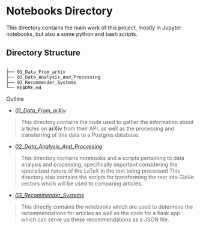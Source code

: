 # Notebooks Directory

This directory contains the main work of this project, mostly in Jupyter notebooks, but also a some python and  bash scripts.

## Directory Structure

```
.
├── 01_Data_From_arXiv
├── 02_Data_Analysis_And_Processing
├── 03_Recommender_Systems
└── README.md
```


Outline

* *[01_Data_From_arXiv](./01_Data_From_arXiv)*

> This directory contains the code used to gather the information about articles on __arXiv__ from their API, as well as the processing and transferring of this data to a Postgres database.

* *[02_Data_Analysis_And_Processing](./02_Data_Analysis_And_Processing)*

> This directory contains notebooks and a scripts pertaining to data analysis and processing, specifically important considering the specialized nature of the LaTeX in the text being processed
This directory also contains the scripts for transforming the text into GloVe vectors which will be used to comparing articles.

* *[03_Recommender_Systems](./03_Recommender_Systems)*

> This directly contains the notebooks which are used to determine the recommendations for articles as well as the code for a flask app which can serve up these recommendations as a JSON file.
